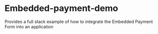 # Embedded-payment-demo
Provides a full stack example of how to integrate the Embedded Payment Form into an application
